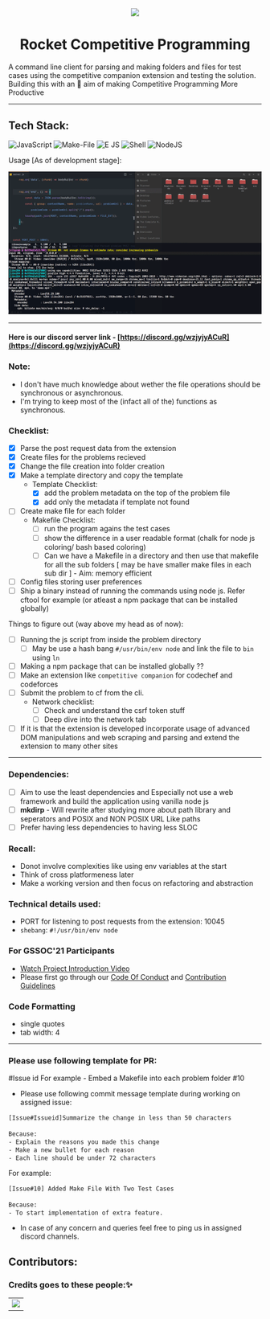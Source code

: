 ﻿<p align="center"><img src="https://media0.giphy.com/media/f6hnhHkks8bk4jwjh3/giphy.gif" align="center" width="200"></p>
<h1 align="center">Rocket Competitive Programming</h1>

A command line client for parsing and making folders and files for test cases using the competitive companion extension and testing the solution. Building this with an 🎯 aim of making Competitive Programming More Productive

---

## Tech Stack:

<img alt="JavaScript" src="https://img.shields.io/badge/javascript%20-%23323330.svg?&style=for-the-badge&logo=javascript&logoColor=%23F7DF1E"/> <img alt="Make-File" src="https://img.shields.io/badge/makefile%20-%23107C10.svg?&style=for-the-badge&logo=makefile&logoColor=white"/> <img alt="E JS" src="https://img.shields.io/badge/E%20js%20-%23000000.svg?&style=for-the-badge&logo=E.js&logoColor=white"/> <img alt="Shell" src="https://img.shields.io/badge/shell%20-%23121011.svg?&style=for-the-badge&logo=gnu-bash&logoColor=white"/> <img alt="NodeJS" src="https://img.shields.io/badge/vanilla node.js%20-%2343853D.svg?&style=for-the-badge&logo=node.js&logoColor=white"/>

Usage [As of development stage]:

<img src="./assets/project videos/demo.gif">

---

#### Here is our discord server link - [https://discord.gg/wzjyjyACuR](https://discord.gg/wzjyjyACuR)

### Note:

-   I don't have much knowledge about wether the file operations should be synchronous or asynchronous.
-   I'm trying to keep most of the (infact all of the) functions as synchronous.

### Checklist:

-   [x] Parse the post request data from the extension
-   [x] Create files for the problems recieved
-   [x] Change the file creation into folder creation
-   [x] Make a template directory and copy the template
    -   Template Checklist:
        -   [x] add the problem metadata on the top of the problem file
        -   [x] add only the metadata if template not found
-   [ ] Create make file for each folder
    -   Makefile Checklist:
        -   [ ] run the program agains the test cases
        -   [ ] show the difference in a user readable format (chalk for node js coloring/ bash based coloring)
        -   [ ] Can we have a Makefile in a directory and then use that makefile for all the sub folders [ may be have smaller make files in each sub dir ] - Aim: memory efficient
-   [ ] Config files storing user preferences
-   [ ] Ship a binary instead of running the commands using node js. Refer cftool for example (or atleast a npm package that can be installed globally)

Things to figure out (way above my head as of now):

-   [ ] Running the js script from inside the problem directory
    -   [ ] May be use a hash bang `#/usr/bin/env node` and link the file to `bin` using `ln`
-   [ ] Making a npm package that can be installed globally ??
-   [ ] Make an extension like `competitive companion` for codechef and codeforces
-   [ ] Submit the problem to cf from the cli.
    -   Network checklist:
        -   [ ] Check and understand the csrf token stuff
        -   [ ] Deep dive into the network tab
-   [ ] If it is that the extension is developed incorporate usage of advanced DOM manipulations and web scraping and parsing and extend the extension to many other sites

---

### Dependencies:

-   [ ] Aim to use the least dependencies and Especially not use a web framework and build the application using vanilla node js
-   [ ] **mkdirp** - Will rewrite after studying more about path library and seperators and POSIX and NON POSIX URL Like paths
-   [ ] Prefer having less dependencies to having less SLOC

### Recall:

-   Donot involve complexities like using env variables at the start
-   Think of cross platformeness later
-   Make a working version and then focus on refactoring and abstraction

### Technical details used:

-   PORT for listening to post requests from the extension: 10045
-   `shebang`: `#!/usr/bin/env node`

### For GSSOC'21 Participants

-   [Watch Project Introduction Video](https://youtu.be/3hCQKaUxKRQ)
-   Please first go through our [Code Of Conduct](https://github.com/kaushik-rishi/rocketcp/blob/develop/CODE_OF_CONDUCT.md) and [Contribution Guidelines](https://github.com/kaushik-rishi/rocketcp/blob/develop/CONTRIBUTING.md)

### Code Formatting

-   single quotes
-   tab width: 4

---

### Please use following template for PR:

<Issue title> #Issue id
For example - Embed a Makefile into each problem folder #10

-   Please use following commit message template during working on assigned issue:

```
[Issue#Issueid]Summarize the change in less than 50 characters

Because:
- Explain the reasons you made this change
- Make a new bullet for each reason
- Each line should be under 72 characters
```

For example:

```
[Issue#10] Added Make File With Two Test Cases

Because:
- To start implementation of extra feature.
```

-   In case of any concern and queries feel free to ping us in assigned discord channels.

## Contributors:

### Credits goes to these people:✨

<table>
	<tr>
		<td>
   <a href="https://github.com/kaushik-rishi/rocketcp/graphs/contributors">
  <img src="https://contrib.rocks/image?repo=kaushik-rishi/rocketcp" />
</a>
		</td>
	</tr>
</table>
